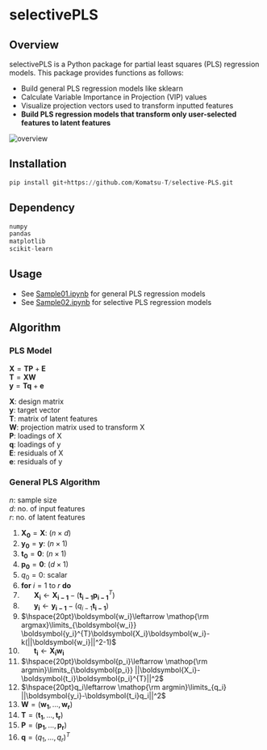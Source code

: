 # selectivePLS

## Overview
selectivePLS is a Python package for partial least squares (PLS) regression models. This package provides functions as follows:
* Build general PLS regression models like sklearn
* Calculate Variable Importance in Projection (VIP) values
* Visualize projection vectors used to transform inputted features
* **Build PLS regression models that transform only user-selected features to latent features**

![overview](https://user-images.githubusercontent.com/79096203/215299395-4725242b-1e22-4385-a43a-d60a5ae9783c.png)

## Installation
```python
pip install git+https://github.com/Komatsu-T/selective-PLS.git
```

## Dependency
```python
numpy
pandas
matplotlib
scikit-learn
```
## Usage
* See [Sample01.ipynb](https://github.com/Komatsu-T/selective-PLS/blob/main/Sample01.ipynb) for general PLS regression models
* See [Sample02.ipynb](https://github.com/Komatsu-T/selective-PLS/blob/main/Sample02.ipynb) for selective PLS regression models

## Algorithm
### PLS Model
$\boldsymbol{X} = \boldsymbol{TP} + \boldsymbol{E}$  
$\boldsymbol{T} = \boldsymbol{XW}$  
$\boldsymbol{y} = \boldsymbol{Tq} + \boldsymbol{e}$  

$\boldsymbol{X}$: design matrix  
$\boldsymbol{y}$: target vector  
$\boldsymbol{T}$: matrix of latent features  
$\boldsymbol{W}$: projection matrix used to transform X  
$\boldsymbol{P}$: loadings of X  
$\boldsymbol{q}$: loadings of y  
$\boldsymbol{E}$: residuals of X  
$\boldsymbol{e}$: residuals of y  

### General PLS Algorithm
$n$: sample size  
$d$: no. of input features  
$r$: no. of latent features  
1. $\boldsymbol{X_0} = \boldsymbol{X}$: $(n \times d)$    
2. $\boldsymbol{y_0} = \boldsymbol{y}$: $(n \times 1)$    
3. $\boldsymbol{t_0} = \boldsymbol{0}$: $(n \times 1)$  
4. $\boldsymbol{p_0} = \boldsymbol{0}$: $(d \times 1)$  
5. $q_0 = 0$: scalar  
6. **for** $i=1$ to $r$ **do**  
7. $\hspace{20pt}\boldsymbol{X_i}\leftarrow \boldsymbol{X_{i-1}} - (\boldsymbol{t_{i-1}}\boldsymbol{p_{i-1}}^{T})$  
8. $\hspace{20pt}\boldsymbol{y_i}\leftarrow \boldsymbol{y_{i-1}} - (q_{i-1}\boldsymbol{t_{i-1}})$  
9. $\hspace{20pt}\boldsymbol{w_i}\leftarrow \mathop{\rm argmax}\limits_{\boldsymbol{w_i}} \boldsymbol{y_i}^{T}\boldsymbol{X_i}\boldsymbol{w_i}-k(||\boldsymbol{w_i}||^2-1)$  
10. $\hspace{20pt}\boldsymbol{t_i}\leftarrow \boldsymbol{X_i}\boldsymbol{w_i}$
11. $\hspace{20pt}\boldsymbol{p_i}\leftarrow \mathop{\rm argmin}\limits_{\boldsymbol{p_i}} ||\boldsymbol{X_i}-\boldsymbol{t_i}\boldsymbol{p_i}^{T}||^2$
12. $\hspace{20pt}q_i\leftarrow \mathop{\rm argmin}\limits_{q_i} ||\boldsymbol{y_i}-\boldsymbol{t_i}q_i||^2$
13. $\boldsymbol{W} = (\boldsymbol{w_1},\ldots,\boldsymbol{w_r})$
14. $\boldsymbol{T} = (\boldsymbol{t_1},\ldots,\boldsymbol{t_r})$
15. $\boldsymbol{P} = (\boldsymbol{p_1},\ldots,\boldsymbol{p_r})$
16. $\boldsymbol{q} = (q_1,\ldots,q_r)^T$







